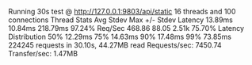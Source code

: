 Running 30s test @ http://127.0.0.1:9803/api/static
  16 threads and 100 connections
  Thread Stats   Avg      Stdev     Max   +/- Stdev
    Latency    13.89ms   10.84ms 218.79ms   97.24%
    Req/Sec   468.86     88.05     2.51k    75.70%
  Latency Distribution
     50%   12.29ms
     75%   14.63ms
     90%   17.48ms
     99%   73.85ms
  224245 requests in 30.10s, 44.27MB read
Requests/sec:   7450.74
Transfer/sec:      1.47MB

